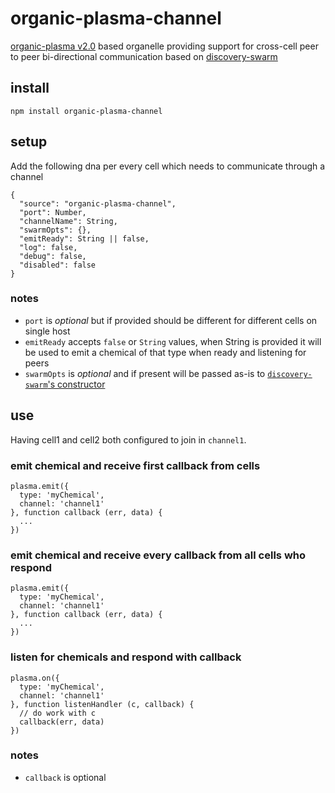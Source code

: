 # organic-plasma-channel

[organic-plasma v2.0](https://github.com/node-organic/organic-plasma) based organelle providing support for cross-cell peer to peer bi-directional communication based on [discovery-swarm](https://github.com/mafintosh/discovery-swarm)

## install

`npm install organic-plasma-channel`

## setup

Add the following dna per every cell which needs to communicate through a channel

```
{
  "source": "organic-plasma-channel",
  "port": Number,
  "channelName": String,
  "swarmOpts": {},
  "emitReady": String || false,
  "log": false,
  "debug": false,
  "disabled": false
}
```

### notes

* `port` is *optional* but if provided should be different for different cells on single host
* `emitReady` accepts `false` or `String` values, when String is provided it will be used to emit a chemical of that type when ready and listening for peers
* `swarmOpts` is *optional* and if present will be passed as-is to [`discovery-swarm`'s constructor](https://github.com/mafintosh/discovery-swarm#var-sw--swarmopts)

## use

Having cell1 and cell2 both configured to join in `channel1`.

### emit chemical and receive first callback from cells

```
plasma.emit({
  type: 'myChemical',
  channel: 'channel1'
}, function callback (err, data) {
  ...
})
```

### emit chemical and receive every callback from all cells who respond

```
plasma.emit({
  type: 'myChemical',
  channel: 'channel1'
}, function callback (err, data) {
  ...
})
```

### listen for chemicals and respond with callback

```
plasma.on({
  type: 'myChemical',
  channel: 'channel1'
}, function listenHandler (c, callback) {
  // do work with c
  callback(err, data)
})
```

### notes

* `callback` is optional
